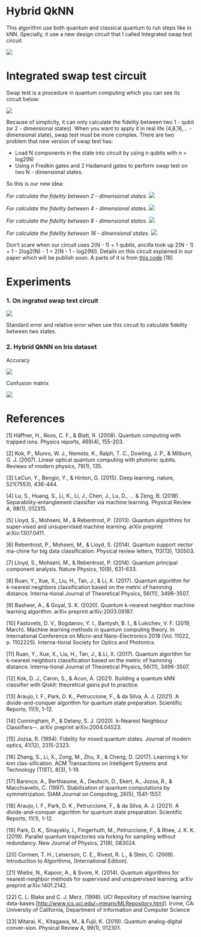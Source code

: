 # Hybrid QkNN

This algorithm use both quantum and classical quantum to run steps like in kNN. Specially, it use a new design circuit that I called Integrated swap test circuit.

![](images/algorithm.png?raw=true)

# Integrated swap test circuit

Swap test is a procedure in quantum computing which you can see its circuit below:

![](images/swap_test_circuit.png?raw=true)

Because of simplicity, it can only calculate the fidelity between two 1 - qubit (or 2 - dimensional states). When you want to apply it in real life (4,8,16,... - dimensional state), swap test must be more complex. There are two problem that new version of swap test has:

- Load N components in the state into circuit by using n qubits with n = log2(N)
- Using n Fredkin gates and 2 Hadamard gates to perform swap test on two N - dimensional states.

So this is our new idea:

*For calculate the fidelity between 2 - dimensional states.*
![](images/integrated_swap_test/2-dimensional.png?raw=true)

*For calculate the fidelity between 4 - dimensional states.*
![](images/integrated_swap_test/4-dimensional.png?raw=true)

*For calculate the fidelity between 8 - dimensional states.*
![](images/integrated_swap_test/8-dimensional.png?raw=true)

*For calculate the fidelity between 16 - dimensional states.*
![](images/integrated_swap_test/16-dimensional.png?raw=true)

Don't scare when our circuit uses 2(N - 1) + 1 qubits, ancilla took up 2(N - 1) + 1 - 2log2(N) - 1 = 2(N - 1 - log2(N)). Details on this circuit explained in our paper which will be publish soon. A parts of it is from [this code](https://github.com/adjs/dcsp) [18]

# Experiments

### 1. On ingrated swap test circuit

![](images/se_re.png?raw=true)

Standard error and relative error when use this circuit to calculate fidelity between two states.

### 2. Hybrid QkNN on Iris dataset

Accuracy

![](images/accuracy.png?raw=true)

Confusion matrix

![](images/confusion_matrix.png?raw=true)


# References

[1] Häffner, H., Roos, C. F., & Blatt, R. (2008). Quantum computing with trapped ions. Physics reports, 469(4), 155-203.

[2] Kok, P., Munro, W. J., Nemoto, K., Ralph, T. C., Dowling, J. P., & Milburn, G. J. (2007). Linear optical quantum computing with photonic qubits. Reviews of modern physics, 79(1), 135.

[3] LeCun, Y., Bengio, Y., & Hinton, G. (2015). Deep learning. nature, 521(7553), 436-444.

[4] Lu, S., Huang, S., Li, K., Li, J., Chen, J., Lu, D., ... & Zeng, B. (2018). Separability-entanglement classifier via machine learning. Physical Review A, 98(1), 012315.

[5] Lloyd, S., Mohseni, M., & Rebentrost, P. (2013). Quantum algorithms for super-vised and unsupervised machine learning. arXiv preprint arXiv:1307.0411.

[6] Rebentrost, P., Mohseni, M., & Lloyd, S. (2014). Quantum support vector ma-chine for big data classification. Physical review letters, 113(13), 130503.

[7] Lloyd, S., Mohseni, M., & Rebentrost, P. (2014). Quantum principal component analysis. Nature Physics, 10(9), 631-633.

[8] Ruan, Y., Xue, X., Liu, H., Tan, J., & Li, X. (2017). Quantum algorithm for k-nearest neighbors classification based on the metric of hamming distance. Interna-tional Journal of Theoretical Physics, 56(11), 3496-3507.

[9] Basheer, A., & Goyal, S. K. (2020). Quantum k-nearest neighbor machine learning algorithm. arXiv preprint arXiv:2003.09187.

[10] Fastovets, D. V., Bogdanov, Y. I., Bantysh, B. I., & Lukichev, V. F. (2019, March). Machine learning methods in quantum computing theory. In International Conference on Micro-and Nano-Electronics 2018 (Vol. 11022, p. 110222S). Interna-tional Society for Optics and Photonics.

[11] Ruan, Y., Xue, X., Liu, H., Tan, J., & Li, X. (2017). Quantum algorithm for k-nearest neighbors classification based on the metric of hamming distance. Interna-tional Journal of Theoretical Physics, 56(11), 3496-3507.

[12] Kok, D. J., Caron, S., & Acun, A. (2021). Building a quantum kNN classifier with Qiskit: theoretical gains put to practice.

[13] Araujo, I. F., Park, D. K., Petruccione, F., & da Silva, A. J. (2021). A divide-and-conquer algorithm for quantum state preparation. Scientific Reports, 11(1), 1-12.

[14] Cunningham, P., & Delany, S. J. (2020). k-Nearest Neighbour Classifiers--. arXiv preprint arXiv:2004.04523.

[15] Jozsa, R. (1994). Fidelity for mixed quantum states. Journal of modern optics, 41(12), 2315-2323.

[16] Zhang, S., Li, X., Zong, M., Zhu, X., & Cheng, D. (2017). Learning k for knn clas-sification. ACM Transactions on Intelligent Systems and Technology (TIST), 8(3), 1-19.

[17] Barenco, A., Berthiaume, A., Deutsch, D., Ekert, A., Jozsa, R., & Macchiavello, C. (1997). Stabilization of quantum computations by symmetrization. SIAM Journal on Computing, 26(5), 1541-1557.

[18] Araujo, I. F., Park, D. K., Petruccione, F., & da Silva, A. J. (2021). A divide-and-conquer algorithm for quantum state preparation. Scientific Reports, 11(1), 1-12.

[19] Park, D. K., Sinayskiy, I., Fingerhuth, M., Petruccione, F., & Rhee, J. K. K. (2019). Parallel quantum trajectories via forking for sampling without redundancy. New Journal of Physics, 21(8), 083024.

[20] Cormen, T. H., Leiserson, C. E., Rivest, R. L., & Stein, C. (2009). Introduction to Algorithms, (International Edition).

[21] Wiebe, N., Kapoor, A., & Svore, K. (2014). Quantum algorithms for nearest-neighbor methods for supervised and unsupervised learning. arXiv preprint arXiv:1401.2142.

[22] C. L. Blake and C. J. Merz. (1998). UCI Repository of machine learning data-bases [http://www.ics.uci.edu/~mlearn/MLRepository.html]. Irvine, CA: University of California, Department of Information and Computer Science

[23] Mitarai, K., Kitagawa, M., & Fujii, K. (2019). Quantum analog-digital conver-sion. Physical Review A, 99(1), 012301.



